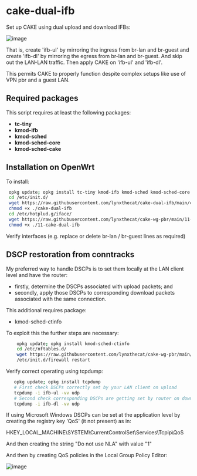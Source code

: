 # cake-dual-ifb
Set up CAKE using dual upload and download IFBs:

![image](https://user-images.githubusercontent.com/10721999/186377537-70b37cdf-1d41-419c-9e97-6facfef3e52e.png)

That is, create 'ifb-ul' by mirroring the ingress from br-lan and br-guest and create 'ifb-dl' by mirroring the egress from br-lan and br-guest. And skip out the LAN-LAN traffic. Then apply CAKE on 'ifb-ul' and 'ifb-dl'. 

This permits CAKE to properly function despite complex setups like use of VPN pbr and a guest LAN.

## Required packages

This script requires at least the following packages:

- **tc-tiny**
- **kmod-ifb**
- **kmod-sched**
- **kmod-sched-core**
- **kmod-sched-cake**

## Installation on OpenWrt

To install:

  ```bash
   opkg update; opkg install tc-tiny kmod-ifb kmod-sched kmod-sched-core kmod-sched-cake
   cd /etc/init.d/
   wget https://raw.githubusercontent.com/lynxthecat/cake-dual-ifb/main/cake-dual-ifb
   chmod +x ./cake-dual-ifb
   cd /etc/hotplud.g/iface/
   wget https://raw.githubusercontent.com/lynxthecat/cake-wg-pbr/main/11-cake-dual-ifb
   chmod +x ./11-cake-dual-ifb
   ```
   
   Verify interfaces (e.g. replace or delete br-lan / br-guest lines as required)
   
 ## DSCP restoration from conntracks
 
 My preferred way to handle DSCPs is to set them locally at the LAN client level and have the router:
 
- firstly, determine the DSCPs associated with upload packets; and
- secondly, apply those DSCPs to corresponding download packets associated with the same connection.
 
 This additional requires package:

- kmod-sched-ctinfo

 To exploit this the further steps are necessary:
 
  ```bash
      opkg update; opkg install kmod-sched-ctinfo
      cd /etc/nftables.d/
      wget https://raw.githubusercontent.com/lynxthecat/cake-wg-pbr/main/cake-dual-ifb.nft
      /etc/init.d/firewall restart
   ```
 
 Verify correct operating using tcpdump:
 
   ```bash
      opkg update; opkg install tcpdump
      # First check DSCPs correctly set by your LAN client on upload
      tcpdump -i ifb-ul -vv udp
      # Second check corresponding DSCPs are getting set by router on download
      tcpdump -i ifb-dl -vv udp
   ``` 
   
If using Microsoft Windows DSCPs can be set at the application level by creating the registry key 'QoS' (it not present) as in:

HKEY_LOCAL_MACHINE\SYSTEM\CurrentControlSet\Services\Tcpip\QoS

And then creating the string "Do not use NLA" with value "1"

And then by creating QoS policies in the Local Group Policy Editor:

![image](https://user-images.githubusercontent.com/10721999/187462175-7e8bf87f-7b41-49b6-a01a-a678309f968e.png)
